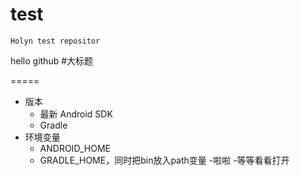 # test

    Holyn test repositor

hello github
#大标题

=====
- 版本
    - 最新 Android SDK
    - Gradle
- 环境变量
    - ANDROID_HOME
    - GRADLE_HOME，同时把bin放入path变量
-啦啦
    -等等看看打开
